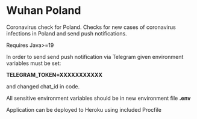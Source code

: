 # Wuhan Poland
Coronavirus check for Poland.
Checks for new cases of coronavirus infections in Poland and send push notifications.

Requires Java>=19

In order to send send push notification via Telegram given environment variables must be set:

**TELEGRAM_TOKEN=XXXXXXXXXXX**

and changed chat_id in code.

All sensitive environment variables should be in new environment file **.env**

Application can be deployed to Heroku using included Procfile

